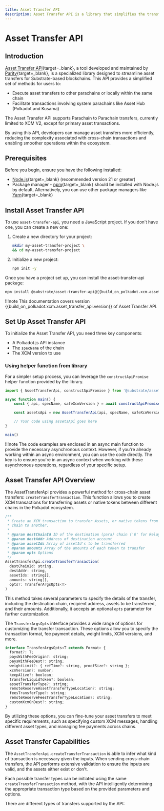 ```yaml
---
title: Asset Transfer API
description: Asset Transfer API is a library that simplifies the transfer of assets for Substrate based chains. It provides methods for cross-chain and local transfers.
---
```


# Asset Transfer API

## Introduction

[Asset Transfer API](https://github.com/paritytech/asset-transfer-api){target=_blank}, a tool developed and maintained by [Parity](https://www.parity.io/){target=_blank}, is a specialized library designed to streamline asset transfers for Substrate-based blockchains. This API provides a simplified set of methods for users to:

- Execute asset transfers to other parachains or locally within the same chain
- Facilitate transactions involving system parachains like Asset Hub (Polkadot and Kusama)

The Asset Transfer API supports Parachain to Parachain transfers, currently limited to XCM V2, except for primary asset transactions. 

By using this API, developers can manage asset transfers more efficiently, reducing the complexity associated with cross-chain transactions and enabling smoother operations within the ecosystem.

## Prerequisites

Before you begin, ensure you have the following installed:

- [Node.js](https://nodejs.org/en/){target=_blank} (recommended version 21 or greater)
- Package manager - [npm](https://www.npmjs.com/){target=_blank} should be installed with Node.js by default. Alternatively, you can use other package managers like [Yarn](https://yarnpkg.com/){target=_blank}

## Install Asset Transfer API

To use `asset-transfer-api`, you need a JavaScript project. If you don't have one, you can create a new one:

1. Create a new directory for your project:
    ```bash
    mkdir my-asset-transfer-project \
    && cd my-asset-transfer-project
    ```

2. Initialize a new project:
    ```bash
    npm init -y
    ```

Once you have a project set up, you can install the asset-transfer-api package:

```bash
npm install @substrate/asset-transfer-api@{{build_on_polkadot.xcm.asset_transfer_api.version}}
```

!!!note
    This documentation covers version {{build_on_polkadot.xcm.asset_transfer_api.version}} of Asset Transfer API.

## Set Up Asset Transfer API

To initialize the Asset Transfer API, you need three key components:

- A Polkadot.js API instance
- The `specName` of the chain
- The XCM version to use

<!-- You can set up the API in two ways. Choose the option that best fits your project's structure and requirements. Both methods will result in a fully initialized AssetTransferApi instance ready for use:

### Using an Existing Polkadot.js API

If you already have an initialized Polkadot.js API instance, you can use it to set up the Asset Transfer API:

```javascript
// Assuming 'api' is your initialized Polkadot.js API instance
const { specName } = await api.rpc.state.getRuntimeVersion();
const safeXcmVersion = await fetchSafeXcmVersion(api);

const assetsApi = new AssetTransferApi(api, specName, safeXcmVersion);
```
-->

### Using helper function from library

For a simpler setup process, you can leverage the `constructApiPromise` helper function provided by the library. 

<!-- This method automatically initializes the Polkadot.js API, retrieves the specName, and determines the safe XCM version. -->

```javascript
import { AssetTransferApi, constructApiPromise } from '@substrate/asset-transfer-api';

async function main() {
    const { api, specName, safeXcmVersion } = await constructApiPromise('wss://westmint-rpc.polkadot.io');

    const assetsApi = new AssetTransferApi(api, specName, safeXcmVersion);

    // Your code using assetsApi goes here
}

main()
```

!!!note
    The code examples are enclosed in an async main function to provide the necessary asynchronous context. However, if you're already working within an async environment, you can use the code directly. The key is to ensure you're in an async context when working with these asynchronous operations, regardless of your specific setup.


## Asset Transfer API Overview

The AssetTransferApi provides a powerful method for cross-chain asset transfers: `createTransferTransaction`. This function allows you to create XCM transactions for transferring assets or native tokens between different chains in the Polkadot ecosystem.

```javascript
/**
 * Create an XCM transaction to transfer Assets, or native tokens from one
 * chain to another.
 *
 * @param destChainId ID of the destination (para) chain ('0' for Relaychain)
 * @param destAddr Address of destination account
 * @param assetIds Array of assetId's to be transferred
 * @param amounts Array of the amounts of each token to transfer
 * @param opts Options
 */
AssetTransferApi.createTransferTransaction(
  destChainId: string,
  destAddr: string,
  assetIds: string[],
  amounts: string[],
  opts?: TransferArgsOpts<T>
)
```

This method takes several parameters to specify the details of the transfer, including the destination chain, recipient address, assets to be transferred, and their amounts. Additionally, it accepts an optional `opts` parameter for further customization.

<!-- It can be configured with various options to tailor its behavior to your specific needs. These options include the ability to inject custom registry values, override existing registry data, and specify the registry type.

```javascript
type AssetTransferApiOpts = {
  injectedRegistry?: RequireAtLeastOne<ChainInfoRegistry>;
  overrideRegistry?: RequireAtLeastOne<ChainInfoRegistry<InjectedChainInfoKeys>>;
  registryType?: RegistryTypes;
};
``` 
-->

The `TransferArgsOpts` interface provides a wide range of options for customizing the transfer transaction. These options allow you to specify the transaction format, fee payment details, weight limits, XCM versions, and more.

```javascript
interface TransferArgsOpts<T extends Format> {
  format?: T;
  paysWithFeeOrigin?: string;
  paysWithFeeDest?: string;
  weightLimit?: { refTime?: string, proofSize?: string };
  xcmVersion?: number;
  keepAlive?: boolean;
  transferLiquidToken?: boolean;
  assetTransferType?: string;
  remoteReserveAssetTransferTypeLocation?: string;
  feesTransferType?: string;
  remoteReserveFeesTransferTypeLocation?: string;
  customXcmOnDest?: string;
}
```

By utilizing these options, you can fine-tune your asset transfers to meet specific requirements, such as specifying custom XCM messages, handling different asset types, and managing fee payments across chains.


## Asset Transfer Capabilities

The `AssetTransferApi.createTransferTransaction` is able to infer what kind of transaction is necessary given the inputs. When sending cross-chain transfers, the API performs extensive validation to ensure the inputs are valid, and the assets either exist or don't.

Each possible transfer types can be initiated using the same `createTransferTransaction` method, with the API intelligently determining the appropriate transaction type based on the provided parameters and options.

There are different types of transfers supported by the API:



